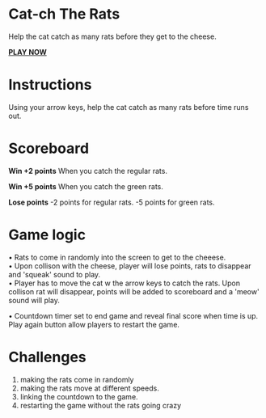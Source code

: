 # Cat-ch The Rats
Help the cat catch as many rats before they get to the cheese.<br/>

<strong><a href="https://1mim.github.io/Catch_The_Rats/">PLAY NOW</a></strong>

# Instructions
Using your arrow keys, help the cat catch as many rats before time runs out. 

# Scoreboard
<strong>Win +2 points</strong>
When you catch the regular rats.

<strong>Win +5 points</strong>
When you catch the green rats. 

<strong>Lose points</strong>
-2 points for regular rats.
-5 points for green rats. 


# Game logic
<img src="https://i.ibb.co/V3HPhLz/Game-preview-1.png" alt="" /><br>
• Rats to come in randomly into the screen to get to the cheeese. <br>
• Upon collison with the cheese, player will lose points, rats to disappear and 'squeak' sound to play.<br>
• Player has to move the cat w the arrow keys to catch the rats. Upon collison rat will disappear, points will be added to scoreboard and a 'meow' sound will play.<br>

<img src="https://i.ibb.co/k3PxTVv/Game-preview-3.png" alt=""/><br>
• Countdown timer set to end game and reveal final score when time is up. Play again button allow players to restart the game. 


# Challenges
1. making the rats come in randomly
2. making the rats move at different speeds.
3. linking the countdown to the game.
4. restarting the game without the rats going crazy
